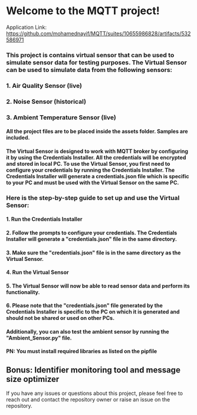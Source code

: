 # Welcome to the MQTT project!

Application Link: https://github.com/mohamednayif/MQTT/suites/10655986828/artifacts/532586971

### This project is contains virtual sensor that can be used to simulate sensor data for testing purposes. The Virtual Sensor can be used to simulate data from the following sensors:
### 1. Air Quality Sensor (live)
### 2. Noise Sensor (historical)
### 3. Ambient Temperature Sensor (live)

#### All the project files are to be placed inside the assets folder. Samples are included.

#### The Virtual Sensor is designed to work with MQTT broker by configuring it by using the Credentials Installer. All the credentials will be encrypted and stored in local PC. To use the Virtual Sensor, you first need to configure your credentials by running the Credentials Installer. The Credentials Installer will generate a credentials.json file which is specific to your PC and must be used with the Virtual Sensor on the same PC.

### Here is the step-by-step guide to set up and use the Virtual Sensor:

#### 1. Run the Credentials Installer
#### 2. Follow the prompts to configure your credentials. The Credentials Installer will generate a "credentials.json" file in the same directory.
#### 3. Make sure the "credentials.json" file is in the same directory as the Virtual Sensor.
#### 4. Run the Virtual Sensor
#### 5. The Virtual Sensor will now be able to read sensor data and perform its functionality.
#### 6. Please note that the "credentials.json" file generated by the Credentials Installer is specific to the PC on which it is generated and should not be shared or used on other PCs.

#### Additionally, you can also test the ambient sensor by running the "Ambient_Sensor.py" file.

#### PN: You must install required libraries as listed on the pipfile

## Bonus: Identifier monitoring tool and message size optimizer

If you have any issues or questions about this project, please feel free to reach out and contact the repository owner or raise an issue on the repository.